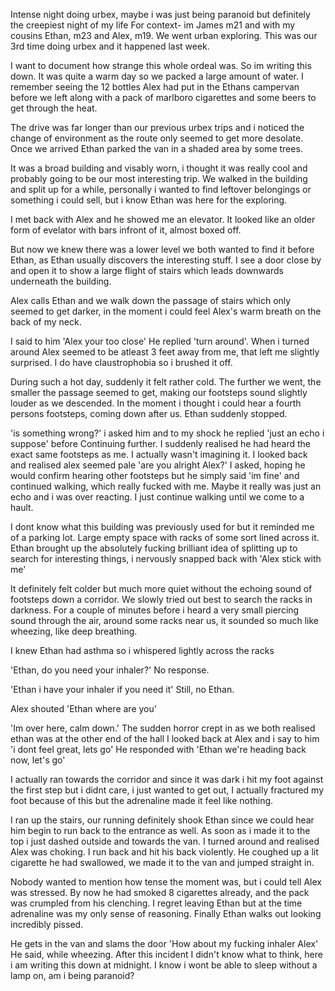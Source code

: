 Intense night doing urbex, maybe i was just being paranoid but definitely the creepiest night of my life
For context- im James m21 and with my cousins Ethan, m23 and Alex, m19. We went urban exploring. This was our 3rd time doing urbex and it happened last week.

I want to document how strange this whole ordeal was. So im writing this down. It was quite a warm day so we packed a large amount of water.
I remember seeing the 12 bottles Alex had put in the Ethans campervan before we left along with a pack of marlboro cigarettes and some beers to get through the heat.

The drive was far longer than our previous urbex trips and i noticed the change of environment as the route only seemed to get more desolate. 
Once we arrived Ethan parked the van in a shaded area by some trees.

It was a broad building and visably worn, i thought it was really cool and probably going to be our most interesting trip.
We walked in the building and split up for a while, personally i wanted to find leftover belongings or something i could sell, but i know Ethan was here for the exploring.

I met back with Alex and he showed me an elevator. It looked like an older form of evelator with bars infront of it, almost boxed off.

But now we knew there was a lower level we both wanted to find it before Ethan, as Ethan usually discovers the interesting stuff. I see a door close by and open it to show a large flight of stairs which leads downwards underneath the building.

Alex calls Ethan and we walk down the passage of stairs which only seemed to get darker, in the moment i could feel Alex's warm breath on the back of my neck.

I said to him 'Alex your too close'
He replied 'turn around'. 
When i turned around Alex seemed to be atleast 3 feet away from me, that left me slightly surprised. I do have claustrophobia so i brushed it off.

During such a hot day, suddenly it felt rather cold. The further we went, the smaller the passage seemed to get, making our footsteps sound slightly louder as we descended.
In the moment i thought i could hear a fourth persons footsteps, coming down after us. Ethan suddenly stopped.

 'is something wrong?' i asked him and to my shock he replied
'just an echo i suppose' before Continuing further. I suddenly realised he had heard the exact same footsteps as me. I actually wasn't imagining it.
I looked back and realised alex seemed pale 'are you alright Alex?' 
I asked, hoping he would confirm hearing other footsteps but he simply said 'im fine' and continued walking, which really fucked with me.
Maybe it really was just an echo and i was over reacting. I just continue walking until we come to a hault.

I dont know what this building was previously used for but it reminded me of a parking lot. Large empty space with racks of some sort lined across it.
Ethan brought up the absolutely fucking brilliant idea of splitting up to search for interesting things, i nervously snapped back with 'Alex stick with me'

It definitely felt colder but much more quiet without the echoing sound of footsteps down a corridor. We slowly tried out best to search the racks in darkness.
For a couple of minutes before i heard a very small piercing sound through the air, around some racks near us, it sounded so much like wheezing, like deep breathing.

I knew Ethan had asthma so i whispered lightly across the racks

'Ethan, do you need your inhaler?' 
No response. 

'Ethan i have your inhaler if you need it'
Still, no Ethan.

Alex shouted 'Ethan where are you'

'Im over here, calm down.'
The sudden horror crept in as we both realised ethan was at the other end of the hall
I looked back at Alex and i say to him 'i dont feel great, lets go'
He responded with
'Ethan we're heading back now, let's go'

I actually ran towards the corridor and since it was dark i hit my foot against the first step but i didnt care, i just wanted to get out,
I actually fractured my foot because of this but the adrenaline made it feel like nothing.

I ran up the stairs, our running definitely shook Ethan since we could hear him begin to run back to the entrance as well. As soon as i made it to the top i just dashed outside and towards the van.
I turned around and realised Alex was choking. I run back and hit his back violently. He coughed up a lit cigarette he had swallowed, we made it to the van and jumped straight in.

Nobody wanted to mention how tense the moment was, but i could tell Alex was stressed. By now he had smoked 8 cigarettes already, and the pack was crumpled from his clenching.
I regret leaving Ethan but at the time adrenaline was my only sense of reasoning. Finally Ethan walks out looking incredibly pissed.

He gets in the van and slams the door 
'How about my fucking inhaler Alex'
He said, while wheezing. After this incident I didn't know what to think, here i am writing this down at midnight. I know i wont be able to sleep without a lamp on, am i being paranoid?